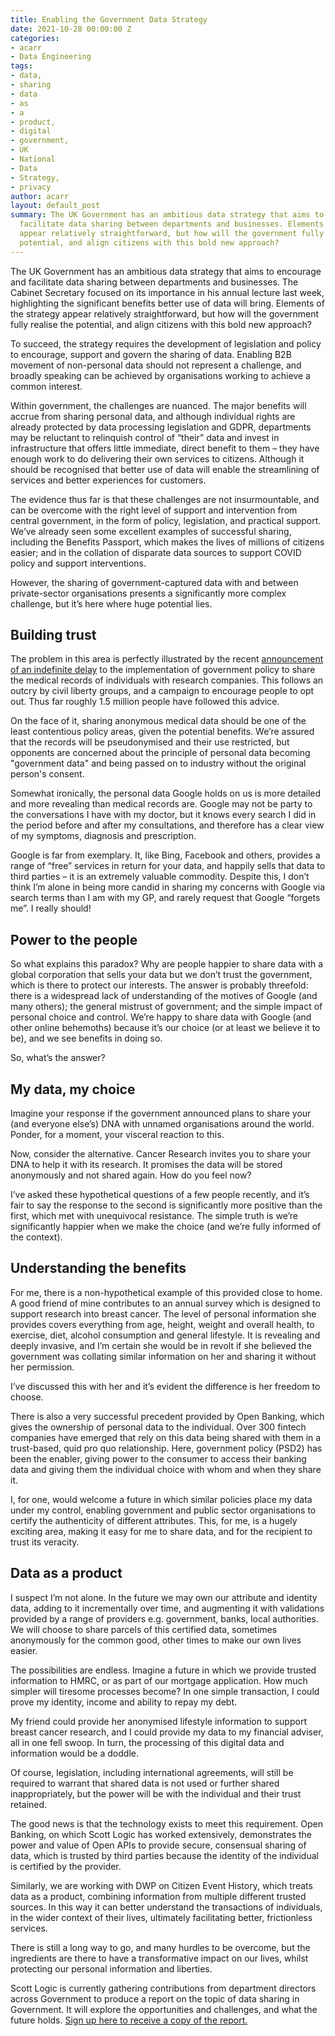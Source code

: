 ```yaml
---
title: Enabling the Government Data Strategy
date: 2021-10-28 00:00:00 Z
categories:
- acarr
- Data Engineering
tags:
- data,
- sharing
- data
- as
- a
- product,
- digital
- government,
- UK
- National
- Data
- Strategy,
- privacy
author: acarr
layout: default_post
summary: The UK Government has an ambitious data strategy that aims to encourage and
  facilitate data sharing between departments and businesses. Elements of the strategy
  appear relatively straightforward, but how will the government fully realise the
  potential, and align citizens with this bold new approach?
---
```


The UK Government has an ambitious data strategy that aims to encourage and facilitate data sharing between departments and businesses. The Cabinet Secretary focused on its importance in his annual lecture last week, highlighting the significant benefits better use of data will bring. Elements of the strategy appear relatively straightforward, but how will the government fully realise the potential, and align citizens with this bold new approach?

To succeed, the strategy requires the development of legislation and policy to encourage, support and govern the sharing of data. Enabling B2B movement of non-personal data should not represent a challenge, and broadly speaking can be achieved by organisations working to achieve a common interest.

Within government, the challenges are nuanced. The major benefits will accrue from sharing personal data, and although individual rights are already protected by data processing legislation and GDPR, departments may be reluctant to relinquish control of “their” data and invest in infrastructure that offers little immediate, direct benefit to them – they have enough work to do delivering their own services to citizens. Although it should be recognised that better use of data will enable the streamlining of services and better experiences for customers.

The evidence thus far is that these challenges are not insurmountable, and can be overcome with the right level of support and intervention from central government, in the form of policy, legislation, and practical support. We’ve already seen some excellent examples of successful sharing, including the Benefits Passport, which makes the lives of millions of citizens easier; and in the collation of disparate data sources to support COVID policy and support interventions.

However, the sharing of government-captured data with and between private-sector organisations presents a significantly more complex challenge, but it’s here where huge potential lies.

## Building trust

The problem in this area is perfectly illustrated by the recent [announcement of an indefinite delay](https://www.theguardian.com/society/2021/aug/22/nhs-data-grab-on-hold-as-millions-opt-out) to the implementation of government policy to share the medical records of individuals with research companies. This follows an outcry by civil liberty groups, and a campaign to encourage people to opt out. Thus far roughly 1.5 million people have followed this advice.

On the face of it, sharing anonymous medical data should be one of the least contentious policy areas, given the potential benefits. We’re assured that the records will be pseudonymised and their use restricted, but opponents are concerned about the principle of personal data becoming "government data" and being passed on to industry without the original person's consent.

Somewhat ironically, the personal data Google holds on us is more detailed and more revealing than medical records are. Google may not be party to the conversations I have with my doctor, but it knows every search I did in the period before and after my consultations, and therefore has a clear view of my symptoms, diagnosis and prescription.

Google is far from exemplary. It, like Bing, Facebook and others, provides a range of “free” services in return for your data, and happily sells that data to third parties – it is an extremely valuable commodity. Despite this, I don’t think I’m alone in being more candid in sharing my concerns with Google via search terms than I am with my GP, and rarely request that Google “forgets me”. I really should!

## Power to the people

So what explains this paradox? Why are people happier to share data with a global corporation that sells your data but we don’t trust the government, which is there to protect our interests. The answer is probably threefold: there is a widespread lack of understanding of the motives of Google (and many others); the general mistrust of government; and the simple impact of personal choice and control. We’re happy to share data with Google (and other online behemoths) because it’s our choice (or at least we believe it to be), and we see benefits in doing so.

So, what’s the answer?

## My data, my choice

Imagine your response if the government announced plans to share your (and everyone else’s) DNA with unnamed organisations around the world. Ponder, for a moment, your visceral reaction to this.

Now, consider the alternative. Cancer Research invites you to share your DNA to help it with its research. It promises the data will be stored anonymously and not shared again. How do you feel now?

I’ve asked these hypothetical questions of a few people recently, and it’s fair to say the response to the second is significantly more positive than the first, which met with unequivocal resistance. The simple truth is we’re significantly happier when we make the choice (and we’re fully informed of the context).

## Understanding the benefits

For me, there is a non-hypothetical example of this provided close to home. A good friend of mine contributes to an annual survey which is designed to support research into breast cancer. The level of personal information she provides covers everything from age, height, weight and overall health, to exercise, diet, alcohol consumption and general lifestyle. It is revealing and deeply invasive, and I’m certain she would be in revolt if she believed the government was collating similar information on her and sharing it without her permission.

I’ve discussed this with her and it’s evident the difference is her freedom to choose.

There is also a very successful precedent provided by Open Banking, which gives the ownership of personal data to the individual. Over 300 fintech companies have emerged that rely on this data being shared with them in a trust-based, quid pro quo relationship. Here, government policy (PSD2) has been the enabler, giving power to the consumer to access their banking data and giving them the individual choice with whom and when they share it.

I, for one, would welcome a future in which similar policies place my data under my control, enabling government and public sector organisations to certify the authenticity of different attributes. This, for me, is a hugely exciting area, making it easy for me to share data, and for the recipient to trust its veracity.

## Data as a product

I suspect I’m not alone. In the future we may own our attribute and identity data, adding to it incrementally over time, and augmenting it with validations provided by a range of providers e.g. government, banks, local authorities. We will choose to share parcels of this certified data, sometimes anonymously for the common good, other times to make our own lives easier.

The possibilities are endless. Imagine a future in which we provide trusted information to HMRC, or as part of our mortgage application. How much simpler will tiresome processes become? In one simple transaction, I could prove my identity, income and ability to repay my debt.

My friend could provide her anonymised lifestyle information to support breast cancer research, and I could provide my data to my financial adviser, all in one fell swoop. In turn, the processing of this digital data and information would be a doddle.

Of course, legislation, including international agreements, will still be required to warrant that shared data is not used or further shared inappropriately, but the power will be with the individual and their trust retained.

The good news is that the technology exists to meet this requirement. Open Banking, on which Scott Logic has worked extensively, demonstrates the power and value of Open APIs to provide secure, consensual sharing of data, which is trusted by third parties because the identity of the individual is certified by the provider.

Similarly, we are working with DWP on Citizen Event History, which treats data as a product, combining information from multiple different trusted sources. In this way it can better understand the transactions of individuals, in the wider context of their lives, ultimately facilitating better, frictionless services.

There is still a long way to go, and many hurdles to be overcome, but the ingredients are there to have a transformative impact on our lives, whilst protecting our personal information and liberties.

Scott Logic is currently gathering contributions from department directors across Government to produce a report on the topic of data sharing in Government. It will explore the opportunities and challenges, and what the future holds. [Sign up here to receive a copy of the report.](https://forms.gle/oxbHcuLwZmL3bhj16)